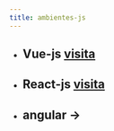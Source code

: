 ```yaml
---
title: ambientes-js
---
```


* ## Vue-js [visita](http://thepetergarcia.com:82/)

* ## React-js [visita](http://thepetergarcia.com:83/)

* ## angular → [](http://thepetergarcia.com:84/)
